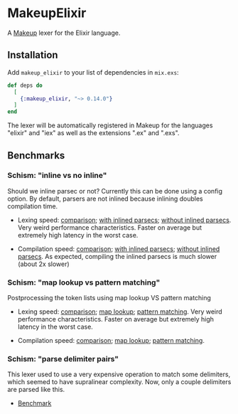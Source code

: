 # MakeupElixir

A [Makeup](https://github.com/tmbb/makeup/) lexer for the Elixir language.

## Installation

Add `makeup_elixir` to your list of dependencies in `mix.exs`:

```elixir
def deps do
  [
    {:makeup_elixir, "~> 0.14.0"}
  ]
end
```

The lexer will be automatically registered in Makeup for
the languages "elixir" and "iex" as well as the extensions
".ex" and ".exs".

## Benchmarks

### Schism: "inline vs no inline"

Should we inline parsec or not?
Currently this can be done using a config option.
By default, parsers are not inlined because inlining doubles compilation time.

* Lexing speed:
  [comparison](assets/benchmarks/inline_vs_no_inline-lexing-speed_comparison.html);
  [with inlined parsecs](assets/benchmarks/inline_vs_no_inline-lexing-speed_with_inline.html);
  [without inlined parsecs](assets/benchmarks/inline_vs_no_inline-lexing-speed_without_inline.html).
  Very weird performance characteristics.
  Faster on average but extremely high latency in the worst case.

* Compilation speed:
  [comparison](assets/benchmarks/inline_vs_no_inline-compilation-speed_comparison.html);
  [with inlined parsecs](assets/benchmarks/inline_vs_no_inline-compilation-speed_with_inline.html);
  [without inlined parsecs](assets/benchmarks/inline_vs_no_inline-compilation-speed_without_inline.html).
  As expected, compiling the inlined parsecs is much slower (about 2x slower)

### Schism: "map lookup vs pattern matching"

Postprocessing the token lists using map lookup VS pattern matching

* Lexing speed:
  [comparison](assets/benchmarks/map_lookup_vs_pattern_matching-lexing-speed_comparison.html);
  [map lookup](assets/benchmarks/map_lookup_vs_pattern_matching-lexing-speed_map_lookup.html);
  [pattern matching](assets/benchmarks/map_lookup_vs_pattern_matching-lexing-speed_pattern_matching.html).
  Very weird performance characteristics.
  Faster on average but extremely high latency in the worst case.

* Compilation speed:
  [comparison](assets/benchmarks/map_lookup_vs_pattern_matching-compilation-speed_comparison.html);
  [map lookup](assets/benchmarks/map_lookup_vs_pattern_matching-compilation-speed_map_lookup.html);
  [pattern matching](assets/benchmarks/map_lookup_vs_pattern_matching-compilation-speed_pattern_matching.html).

### Schism: "parse delimiter pairs"

This lexer used to use a very expensive operation to match some delimiters,
which seemed to have supralinear complexity.
Now, only a couple delimiters are parsed like this.

* [Benchmark](assets/benchmarks/delimited_pairs-complexity.html)
